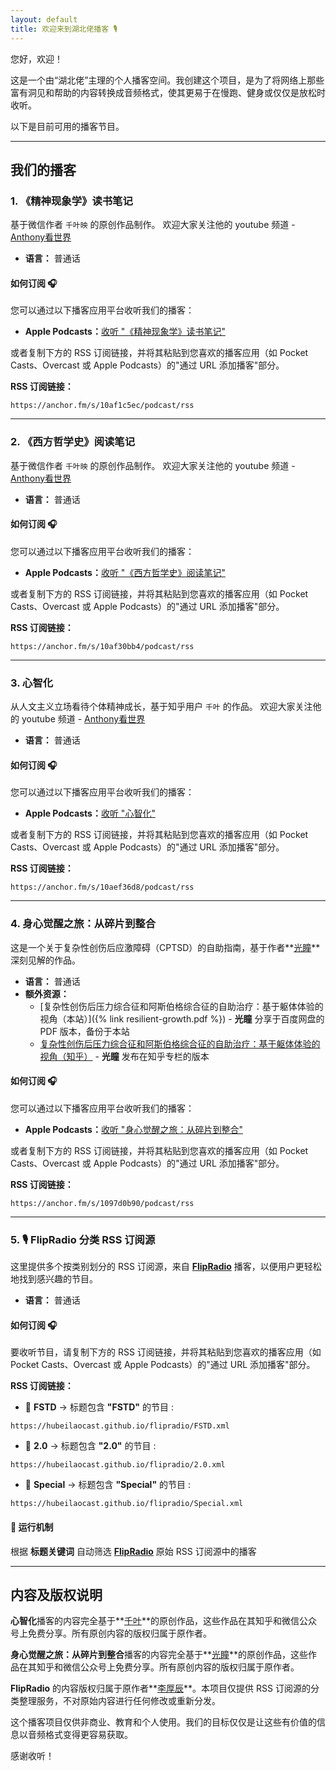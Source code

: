```yaml
---
layout: default
title: 欢迎来到湖北佬播客 🎙️
---
```


您好，欢迎！

这是一个由“湖北佬”主理的个人播客空间。我创建这个项目，是为了将网络上那些富有洞见和帮助的内容转换成音频格式，使其更易于在慢跑、健身或仅仅是放松时收听。

以下是目前可用的播客节目。

---

## 我们的播客

### 1. 《精神现象学》读书笔记

基于微信作者 `千叶映` 的原创作品制作。
欢迎大家关注他的 youtube 频道 - [Anthony看世界](https://www.youtube.com/@freeharbor2022)

* **语言：** 普通话

#### **如何订阅 🎧**

您可以通过以下播客应用平台收听我们的播客：

* **Apple Podcasts：**[收听 "《精神现象学》读书笔记"](https://podcasts.apple.com/us/podcast/《精神现象学》读书笔记/id1848789588)

或者复制下方的 RSS 订阅链接，并将其粘贴到您喜欢的播客应用（如 Pocket Casts、Overcast 或 Apple Podcasts）的"通过 URL 添加播客"部分。

**RSS 订阅链接：**

```
https://anchor.fm/s/10af1c5ec/podcast/rss
```

---

### 2. 《西方哲学史》阅读笔记

基于微信作者 `千叶映` 的原创作品制作。
欢迎大家关注他的 youtube 频道 - [Anthony看世界](https://www.youtube.com/@freeharbor2022)

* **语言：** 普通话

#### **如何订阅 🎧**

您可以通过以下播客应用平台收听我们的播客：

* **Apple Podcasts：**[收听 "《西方哲学史》阅读笔记"](https://podcasts.apple.com/us/podcast/《西方哲学史》阅读笔记/id1848842754)

或者复制下方的 RSS 订阅链接，并将其粘贴到您喜欢的播客应用（如 Pocket Casts、Overcast 或 Apple Podcasts）的"通过 URL 添加播客"部分。

**RSS 订阅链接：**

```
https://anchor.fm/s/10af30bb4/podcast/rss
```

---

### 3. 心智化

从人文主义立场看待个体精神成长，基于知乎用户 `千叶` 的作品。
欢迎大家关注他的 youtube 频道 - [Anthony看世界](https://www.youtube.com/@freeharbor2022)

* **语言：** 普通话

#### **如何订阅 🎧**

您可以通过以下播客应用平台收听我们的播客：

* **Apple Podcasts：**[收听 "心智化"](https://podcasts.apple.com/us/podcast/心智化/id1848748455)

或者复制下方的 RSS 订阅链接，并将其粘贴到您喜欢的播客应用（如 Pocket Casts、Overcast 或 Apple Podcasts）的"通过 URL 添加播客"部分。

**RSS 订阅链接：**

```
https://anchor.fm/s/10aef36d8/podcast/rss
```

---

### 4. 身心觉醒之旅：从碎片到整合

这是一个关于复杂性创伤后应激障碍（CPTSD）的自助指南，基于作者**[光瞳](https://www.zhihu.com/people/alexcma)**深刻见解的作品。

* **语言：** 普通话
* **额外资源：**
  * [复杂性创伤后压力综合征和阿斯伯格综合征的自助治疗：基于躯体体验的视角（本站）]({% link resilient-growth.pdf %}) - **光瞳** 分享于百度网盘的 PDF 版本，备份于本站
  * [复杂性创伤后压力综合征和阿斯伯格综合征的自助治疗：基于躯体体验的视角（知乎）](https://zhuanlan.zhihu.com/p/687506561) - **光瞳** 发布在知乎专栏的版本

#### **如何订阅 🎧**

您可以通过以下播客应用平台收听我们的播客：

* **Apple Podcasts：**[收听 "身心觉醒之旅：从碎片到整合"](https://podcasts.apple.com/us/podcast/身心觉醒之旅：从碎片到整合/id1840629331)

或者复制下方的 RSS 订阅链接，并将其粘贴到您喜欢的播客应用（如 Pocket Casts、Overcast 或 Apple Podcasts）的"通过 URL 添加播客"部分。

**RSS 订阅链接：**

```
https://anchor.fm/s/1097d0b90/podcast/rss
```

---

### 5. 🎙️ FlipRadio 分类 RSS 订阅源  

这里提供多个按类别划分的 RSS 订阅源，来自 **[FlipRadio](https://www.youtube.com/playlist?list=PLxfcznuBUN2AaOeUu1q03ccPf6XSJx8Ee)** 播客，以便用户更轻松地找到感兴趣的节目。  

* **语言：** 普通话

#### **如何订阅 🎧**

要收听节目，请复制下方的 RSS 订阅链接，并将其粘贴到您喜欢的播客应用（如 Pocket Casts、Overcast 或 Apple Podcasts）的"通过 URL 添加播客"部分。

**RSS 订阅链接：**

- 📌 **FSTD** → 标题包含 **"FSTD"** 的节目  :

```
https://hubeilaocast.github.io/flipradio/FSTD.xml
```

- 📌 **2.0** → 标题包含 **"2.0"** 的节目  :

```
https://hubeilaocast.github.io/flipradio/2.0.xml
```

- 📌 **Special** → 标题包含 **"Special"** 的节目  :

```
https://hubeilaocast.github.io/flipradio/Special.xml
```

#### 🔄 运行机制  

根据 **标题关键词** 自动筛选 **[FlipRadio](https://www.xiaoyuzhoufm.com/podcast/5e4ff468418a84a046973375)** 原始 RSS 订阅源中的播客

---

## 内容及版权说明

**心智化**播客的内容完全基于**[千叶](https://www.zhihu.com/people/qian-xie-ying-73)**的原创作品，这些作品在其知乎和微信公众号上免费分享。所有原创内容的版权归属于原作者。

**身心觉醒之旅：从碎片到整合**播客的内容完全基于**[光瞳](https://www.zhihu.com/people/alexcma)**的原创作品，这些作品在其知乎和微信公众号上免费分享。所有原创内容的版权归属于原作者。

**FlipRadio** 的内容版权归属于原作者**[李厚辰](https://m.douban.com/people/1405638/)**。本项目仅提供 RSS 订阅源的分类整理服务，不对原始内容进行任何修改或重新分发。

这个播客项目仅供非商业、教育和个人使用。我们的目标仅仅是让这些有价值的信息以音频格式变得更容易获取。

感谢收听！
